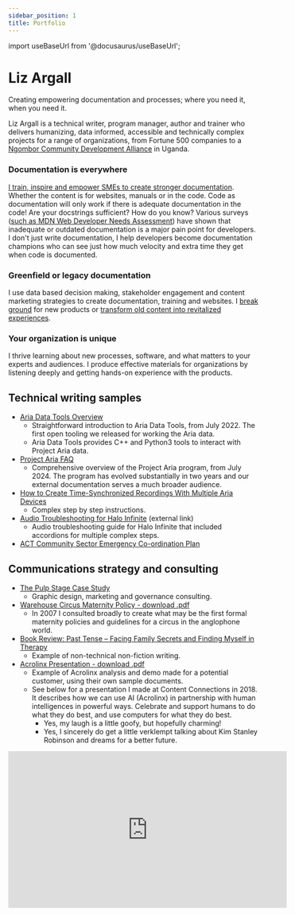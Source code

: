 ```yaml
---
sidebar_position: 1
title: Portfolio
---
```

import useBaseUrl from '@docusaurus/useBaseUrl';

# Liz Argall
Creating empowering documentation and processes; where you need it, when you need it.

Liz Argall is a technical writer, program manager, author and trainer who delivers humanizing, data informed, accessible and technically complex projects for a range of organizations, from Fortune 500 companies to a [Ngombor Community Development Alliance](https://ngombor.org/) in Uganda.

### Documentation is everywhere
[I train, inspire and empower SMEs to create stronger documentation](aria_docs/aria_docs.mdx). Whether the content is for websites, manuals or in the code. Code as documentation will only work if there is adequate documentation in the code! Are your docstrings sufficient? How do you know? Various surveys ([such as MDN Web Developer Needs Assessment](https://hacks.mozilla.org/2020/12/2020-mdn-web-developer-needs-assessment-now-available/)) have shown that inadequate or outdated documentation is a major pain point for developers. I don't just write documentation, I help developers become documentation champions who can see just how much velocity and extra time they get when code is documented.

### Greenfield or legacy documentation
I use data based decision making, stakeholder engagement and content marketing strategies to create documentation, training and websites. I [break ground](adt/adt.mdx) for new products or [transform old content into revitalized experiences](enmasse.mdx).

### Your organization is unique
I thrive learning about new processes, software, and what matters to your experts and audiences. I produce effective materials for organizations by listening deeply and getting hands-on experience with the products.

## Technical writing samples

- [Aria Data Tools Overview](/adt/adt_overview.mdx)
    - Straightforward introduction to Aria Data Tools, from July 2022. The first open tooling we released for working the Aria data.
    - Aria Data Tools provides C++ and Python3 tools to interact with Project Aria data.
- [Project Aria FAQ](/aria_docs/faq.mdx)
    - Comprehensive overview of the Project Aria program, from July 2024. The program has evolved substantially in two years and our external documentation serves a much broader audience.
- [How to Create Time-Synchronized Recordings With Multiple Aria Devices](/aria_docs/ticsync.mdx)
    - Complex step by step instructions.
- [Audio Troubleshooting for Halo Infinite](https://support.halowaypoint.com/hc/en-us/articles/4410860512788-Audio-Troubleshooting-for-Halo-Infinite) (external link)
    - Audio troubleshooting guide for Halo Infinite that included accordions for multiple complex steps.
- <a href="/downloads/emergency_co-ordination_plan.pdf" download>ACT Community Sector Emergency Co-ordination Plan</a>


## Communications strategy and consulting
- [The Pulp Stage Case Study](pulp_stage.mdx)
    - Graphic design, marketing and governance consulting.
- <a href="/downloads/circus_maternity_2007.doc">Warehouse Circus Maternity Policy - download .pdf</a>
    - In 2007 I consulted broadly to create what may be the first formal maternity policies and guidelines for a circus in the anglophone world.
- [Book Review: Past Tense – Facing Family Secrets and Finding Myself in Therapy](https://www.graphicmedicine.org/comic-reviews/past-tense-facing-family-secrets-and-finding-myself-in-therapy/)
    - Example of non-technical non-fiction writing.
- <a href="/downloads/acrolinx_ppt.pdf" download>Acrolinx Presentation - download .pdf</a>
    - Example of Acrolinx analysis and demo made for a potential customer, using their own sample documents.
    - See below for a presentation I made at Content Connections in 2018. It describes how we can use AI (Acrolinx) in partnership with human intelligences in powerful ways. Celebrate and support humans to do what they do best, and use computers for what they do best. 
        - Yes, my laugh is a little goofy, but hopefully charming!
        - Yes, I sincerely do get a little verklempt talking about Kim Stanley Robinson and dreams for a better future.

<div style={{textAlign: 'center'}}>
<iframe width="560" height="315" src="https://www.youtube.com/embed/8h4ZdJQjTZA?si=B72ZrMN3LUGbX_0q" title="YouTube video player" frameborder="0" allow="accelerometer; autoplay; clipboard-write; encrypted-media; gyroscope; picture-in-picture; web-share" referrerpolicy="strict-origin-when-cross-origin" allowfullscreen></iframe>
</div>
